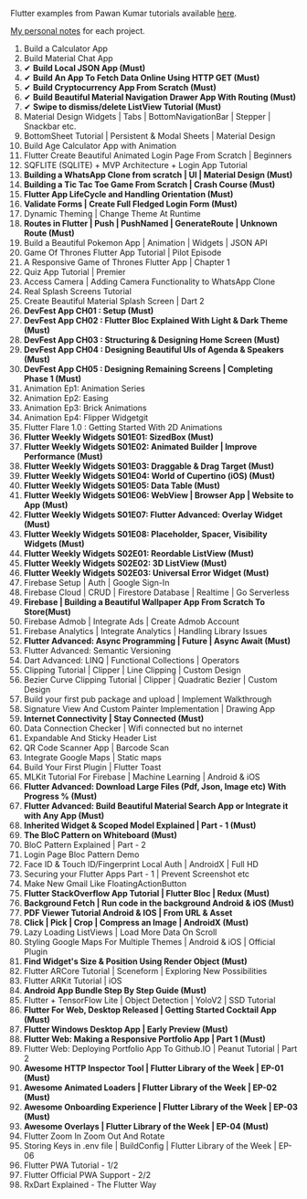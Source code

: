 Flutter examples from Pawan Kumar tutorials available [here](https://www.youtube.com/watch?v=Nl2kmAbC0bg&list=PLR2qQy0Zxs_WAho9MWS1e36xF9PKLdM5w).

[My personal notes](notes.md) for each project.


001. Build a Calculator App
002. Build Material Chat App 
003. ✔ **Build Local JSON App (Must)**
004. ✔ **Build An App To Fetch Data Online Using HTTP GET (Must)**
005. ✔ **Build Cryptocurrency App From Scratch (Must)**
006. ✔ **Build Beautiful Material Navigation Drawer App With Routing (Must)**
007. ✔ **Swipe to dismiss/delete ListView Tutorial (Must)**
008. Material Design Widgets | Tabs | BottomNavigationBar | Stepper | Snackbar etc.
009. BottomSheet Tutorial | Persistent & Modal Sheets | Material Design
010. Build Age Calculator App with Animation
011. Flutter Create Beautiful Animated Login Page From Scratch | Beginners
012. SQFLITE (SQLITE) + MVP Architecture + Login App Tutorial
013. **Building a WhatsApp Clone from scratch | UI | Material Design (Must)**
014. **Building a Tic Tac Toe Game From Scratch | Crash Course (Must)**
015. **Flutter App LifeCycle and Handling Orientation (Must)**
016. **Validate Forms | Create Full Fledged Login Form (Must)**
017. Dynamic Theming | Change Theme At Runtime
018. **Routes in Flutter | Push | PushNamed | GenerateRoute | Unknown Route (Must)**
019. Build a Beautiful Pokemon App | Animation | Widgets | JSON API
020. Game Of Thrones Flutter App Tutorial | Pilot Episode
021. A Responsive Game of Thrones Flutter App | Chapter 1
022. Quiz App Tutorial | Premier
023. Access Camera | Adding Camera Functionality to WhatsApp Clone
024. Real Splash Screens Tutorial
025. Create Beautiful Material Splash Screen | Dart 2
026. **DevFest App CH01 : Setup (Must)**
027. **DevFest App CH02 : Flutter Bloc Explained With Light & Dark Theme (Must)**
028. **DevFest App CH03 : Structuring & Designing Home Screen (Must)**
029. **DevFest App CH04 : Designing Beautiful UIs of Agenda & Speakers (Must)**
030. **DevFest App CH05 : Designing Remaining Screens | Completing Phase 1 (Must)**
031. Animation Ep1: Animation Series
032. Animation Ep2: Easing
033. Animation Ep3: Brick Animations
034. Animation Ep4: Flipper Widgetgit
035. Flutter Flare 1.0 : Getting Started With 2D Animations
036. **Flutter Weekly Widgets S01E01: SizedBox (Must)**
037. **Flutter Weekly Widgets S01E02: Animated Builder | Improve Performance (Must)**
038. **Flutter Weekly Widgets S01E03: Draggable & Drag Target (Must)**
039. **Flutter Weekly Widgets S01E04: World of Cupertino (iOS) (Must)**
040. **Flutter Weekly Widgets S01E05: Data Table (Must)**
041. **Flutter Weekly Widgets S01E06: WebView | Browser App | Website to App (Must)**
042. **Flutter Weekly Widgets S01E07: Flutter Advanced: Overlay Widget (Must)**
043. **Flutter Weekly Widgets S01E08: Placeholder, Spacer, Visibility Widgets (Must)**
044. **Flutter Weekly Widgets S02E01: Reordable ListView (Must)**
045. **Flutter Weekly Widgets S02E02: 3D ListView (Must)**
046. **Flutter Weekly Widgets S02E03: Universal Error Widget (Must)**
047. Firebase Setup | Auth | Google Sign-In
048. Firebase Cloud | CRUD | Firestore Database | Realtime | Go Serverless
049. **Firebase | Building a Beautiful Wallpaper App From Scratch To Store(Must)**
050. Firebase Admob | Integrate Ads | Create Admob Account
051. Firebase Analytics | Integrate Analytics | Handling Library Issues
052. **Flutter Advanced: Async Programming | Future | Async Await (Must)**
053. Flutter Advanced: Semantic Versioning
054. Dart Advanced: LINQ | Functional Collections | Operators
055. Clipping Tutorial | Clipper | Line Clipping | Custom Design
056. Bezier Curve Clipping Tutorial | Clipper | Quadratic Bezier | Custom Design
057. Build your first pub package and upload | Implement Walkthrough
058. Signature View And Custom Painter Implementation | Drawing App
059. **Internet Connectivity | Stay Connected (Must)**
060. Data Connection Checker | Wifi connected but no internet
061. Expandable And Sticky Header List
062. QR Code Scanner App | Barcode Scan
063. Integrate Google Maps | Static maps
064. Build Your First Plugin | Flutter Toast
065. MLKit Tutorial For Firebase | Machine Learning | Android & iOS
066. **Flutter Advanced: Download Large Files (Pdf, Json, Image etc) With Progress % (Must)**
067. **Flutter Advanced: Build Beautiful Material Search App or Integrate it with Any App (Must)**
068. **Inherited Widget & Scoped Model Explained | Part - 1 (Must)**
069. **The BloC Pattern on Whiteboard (Must)**
070. BloC Pattern Explained | Part - 2
071. Login Page Bloc Pattern Demo
072. Face ID & Touch ID/Fingerprint Local Auth | AndroidX | Full HD
073. Securing your Flutter Apps Part - 1 | Prevent Screenshot etc
074. Make New Gmail Like FloatingActionButton
075. **Flutter StackOverflow App Tutorial | Flutter Bloc | Redux (Must)**
076. **Background Fetch | Run code in the background Android & iOS (Must)**
077. **PDF Viewer Tutorial Android & IOS | From URL & Asset**
078. **Click | Pick | Crop | Compress an Image | AndroidX (Must)**
079. Lazy Loading ListViews | Load More Data On Scroll
080. Styling Google Maps For Multiple Themes | Android & iOS | Official Plugin
081. **Find Widget's Size & Position Using Render Object (Must)**
082. Flutter ARCore Tutorial | Sceneform | Exploring New Possibilities
083. Flutter ARKit Tutorial | iOS
084. **Android App Bundle Step By Step Guide (Must)**
085. Flutter + TensorFlow Lite | Object Detection | YoloV2 | SSD Tutorial
086. **Flutter For Web, Desktop Released | Getting Started Cocktail App (Must)**
087. **Flutter Windows Desktop App | Early Preview (Must)**
088. **Flutter Web: Making a Responsive Portfolio App | Part 1 (Must)**
089. Flutter Web: Deploying Portfolio App To Github.IO | Peanut Tutorial | Part 2 
090. **Awesome HTTP Inspector Tool | Flutter Library of the Week | EP-01 (Must)**
091. **Awesome Animated Loaders | Flutter Library of the Week | EP-02 (Must)**
092. **Awesome Onboarding Experience | Flutter Library of the Week | EP-03 (Must)**
093. **Awesome Overlays | Flutter Library of the Week | EP-04 (Must)**
094. Flutter Zoom In Zoom Out And Rotate
095. Storing Keys in .env file | BuildConfig | Flutter Library of the Week | EP-06
096. Flutter PWA Tutorial - 1/2
097. Flutter Official PWA Support - 2/2
098. RxDart Explained - The Flutter Way